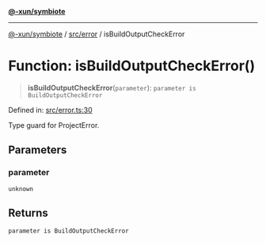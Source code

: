 [**@-xun/symbiote**](../../../README.md)

***

[@-xun/symbiote](../../../README.md) / [src/error](../README.md) / isBuildOutputCheckError

# Function: isBuildOutputCheckError()

> **isBuildOutputCheckError**(`parameter`): `parameter is BuildOutputCheckError`

Defined in: [src/error.ts:30](https://github.com/Xunnamius/symbiote/blob/c906eda89d66141c6f3c16d7f7097163c518f8e6/src/error.ts#L30)

Type guard for ProjectError.

## Parameters

### parameter

`unknown`

## Returns

`parameter is BuildOutputCheckError`
